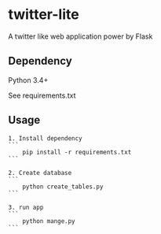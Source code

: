 # twitter-lite

A twitter like web application power by Flask

## Dependency

Python 3.4+

See requirements.txt

## Usage

    1. Install dependency
    ```
        pip install -r requirements.txt
    ```

    2. Create database
    ```
        python create_tables.py
    ```

    3. run app
    ```
        python mange.py
    ```

